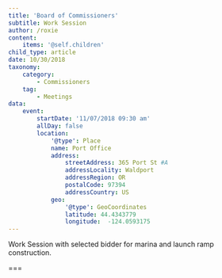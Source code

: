 ```yaml
---
title: 'Board of Commissioners'
subtitle: Work Session
author: /roxie
content:
    items: '@self.children'
child_type: article
date: 10/30/2018
taxonomy:
    category: 
        - Commissioners
    tag: 
        - Meetings
data:
    event:
        startDate: '11/07/2018 09:30 am'
        allDay: false
        location:
            '@type': Place
            name: Port Office
            address:
                streetAddress: 365 Port St #A
                addressLocality: Waldport
                addressRegion: OR
                postalCode: 97394
                addressCountry: US
            geo:
                '@type': GeoCoordinates
                latitude: 44.4343779
                longitude:  -124.0593175
---
```


Work Session with selected bidder for marina and launch ramp construction.

===
